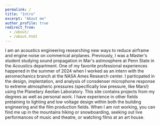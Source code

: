 ```yaml
---
permalink: /
title: "Intro"
excerpt: "About me"
author_profile: true
redirect_from: 
  - /about/
  - /about.html
---
```


I am an acoustics engineering researching new ways to reduce airframe and engine noise on commerical airplanes. Previously, I was a Master's student studying sound propagation in Mar's astmosphere at Penn State in the Acoustics department. One of my favorite professional experiences happened in the summer of 2024 when I worked as an intern with the aeromechanics branch at the NASA Ames Research center. I particpated in the design, implentation, and analysis of consdenser microphone response to extreme atmospheric pressures (specifically low pressure, like Mars!) using the Planetary Aeolian Laboratory. This site contains projects from my degrees as well as personal work. I have experience in other fields pretaining to lighting and low voltage design within both the building engineering and the film production fields. When I am not working, you can find me up in the mountains hiking or snowboarding, seeking out live performances of music and theatre, or watching films at an art house. 


